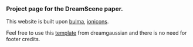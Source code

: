 ### Project page for the DreamScene paper.

This website is built upon [bulma](https://bulma.io/), [ionicons](https://ionic.io/ionicons/).

Feel free to use this [template](https://github.com/dreamgaussian/dreamgaussian.github.io) from dreamgaussian and there is no need for footer credits.
